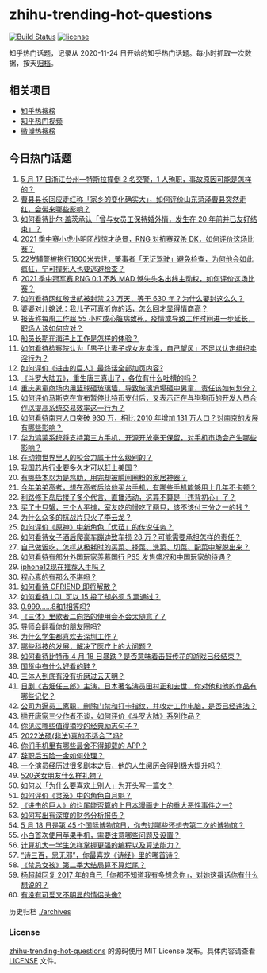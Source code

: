 # zhihu-trending-hot-questions

[![Build Status](https://github.com/justjavac/zhihu-trending-hot-questions/workflows/ci/badge.svg?branch=master)](https://github.com/justjavac/zhihu-trending-hot-questions/actions)
[![license](https://img.shields.io/github/license/justjavac/zhihu-trending-hot-questions)](https://github.com/justjavac/zhihu-trending-hot-questions/blob/master/LICENSE)

知乎热门话题，记录从 2020-11-24 日开始的知乎热门话题。每小时抓取一次数据，按天[归档](./archives)。

## 相关项目

- [知乎热搜榜](https://github.com/justjavac/zhihu-trending-top-search)
- [知乎热门视频](https://github.com/justjavac/zhihu-trending-hot-video)
- [微博热搜榜](https://github.com/justjavac/weibo-trending-hot-search)

## 今日热门话题

<!-- BEGIN -->
<!-- 最后更新时间 Wed May 19 2021 02:22:17 GMT+0800 (China Standard Time) -->

1. [5 月 17 日浙江台州一特斯拉撞倒 2 名交警，1
   人殉职，事故原因可能是怎样的？](https://www.zhihu.com/question/460003832)
2. [曹县县长回应走红称「家乡的变化确实大」，如何评价山东菏泽曹县突然走红，会带来哪些影响？](https://www.zhihu.com/question/460089541)
3. [如何看待比尔·盖茨承认「曾与女员工保持婚外情，发生在 20
   年前并已友好结束」？](https://www.zhihu.com/question/460064207)
4. [2021 季中赛小虎小明团战惊才绝景，RNG 对抗赛双杀
   DK，如何评价这场比赛？](https://www.zhihu.com/question/460167203)
5. [22岁辅警被拖行1600米去世，肇事者「无证驾驶」避免检查，为何他会如此疯狂，宁可撞死人也要逃避检查？](https://www.zhihu.com/question/460135941)
6. [2021 季中冠军赛 RNG 0:1 不敌 MAD
   憾失头名出线主动权，如何评价这场比赛？](https://www.zhihu.com/question/460195556)
7. [如何看待网红殷世航被封禁 23 万天，等于 630
   年？为什么要封这么久？](https://www.zhihu.com/question/459925437)
8. [婆婆对儿媳说：我儿子可真听你的话，怎么回才显得情商高？](https://www.zhihu.com/question/431787513)
9. [报告称每周工作超 55
   小时或心脏病致死，疫情或导致工作时间进一步延长，职场人该如何应对？](https://www.zhihu.com/question/460063511)
10. [船员长期在海洋上工作是怎样的体验？](https://www.zhihu.com/question/29298020)
11. [如何看待检察院认为「男子让妻子或女友卖淫，自己望风」不足以认定组织卖淫行为？](https://www.zhihu.com/question/459692463)
12. [如何评价《进击的巨人》最终话全部加页内容?](https://www.zhihu.com/question/460186596)
13. [《斗罗大陆五》，重生唐三真出了，各位有什么吐槽的吗？](https://www.zhihu.com/question/459557005)
14. [重庆男童商场内用篮球砸玻璃墙，导致玻璃坍塌砸中男童，责任该如何划分？](https://www.zhihu.com/question/459951061)
15. [如何评价马斯克在宣布暂停比特币支付后，又表示正在与狗狗币的开发人员合作以提高系统交易效率这一行为？](https://www.zhihu.com/question/459406032)
16. [如何看待南京人口突破 930 万，相比 2010 年增加 131
    万人口？对南京的发展有哪些影响？](https://www.zhihu.com/question/460073729)
17. [华为鸿蒙系统将支持第三方手机，开源开放毫无保留，对手机市场会产生哪些影响？](https://www.zhihu.com/question/460090403)
18. [在动物世界里人的咬合力属于什么级别的？](https://www.zhihu.com/question/459408371)
19. [我国芯片行业要多久才可以赶上美国？](https://www.zhihu.com/question/403452621)
20. [有哪些本以为是鸡肋，用完却被瞬间圈粉的家居神器？](https://www.zhihu.com/question/359026960)
21. [今年弟弟高考，想在高考后给他买台手机，有哪些手机能够用上几年不卡顿？](https://www.zhihu.com/question/459230225)
22. [利路修下岛后接了多个代言、直播活动，这算不算是「违背初心」了？](https://www.zhihu.com/question/460088683)
23. [买了十只蟹，三个人平摊，室友吃的慢吃了两只，该不该付三分之一的钱？](https://www.zhihu.com/question/455193507)
24. [为什么众多的抗战片只火了李云龙？](https://www.zhihu.com/question/268674369)
25. [如何评价《原神》中新角色「优菈」的传说任务？](https://www.zhihu.com/question/460157064)
26. [如何看待女子酒后爬豪车蹦迪致车损 28
    万？可能需要承担怎样的责任？](https://www.zhihu.com/question/459759486)
27. [自己做饭吃，怎样从极耗时的买菜、择菜、洗菜、切菜、配菜中解脱出来？](https://www.zhihu.com/question/22903687)
28. [如何看待有部分外国玩家羡慕国行 PS5
    发售盛况和中国玩家的待遇？](https://www.zhihu.com/question/459685754)
29. [iphone12现在推荐入手吗？](https://www.zhihu.com/question/444574639)
30. [程心真的有那么不堪吗？](https://www.zhihu.com/question/418036982)
31. [如何看待 GFRIEND 即将解散？](https://www.zhihu.com/question/460090159)
32. [如何看待 LOL 可以 15 投了却必须 5 票通过？](https://www.zhihu.com/question/460061128)
33. [0.999......8和1相等吗?](https://www.zhihu.com/question/459883219)
34. [《三体》里歌者二向箔的使用会不会太随意了？](https://www.zhihu.com/question/459124778)
35. [导师会翻看你的朋友圈吗?](https://www.zhihu.com/question/377742704)
36. [为什么学生都喜欢去深圳工作？](https://www.zhihu.com/question/442868905)
37. [哪些科技的发展，解决了医疗上的大问题？](https://www.zhihu.com/question/459947188)
38. [如何看待比特币 4 月 18
    日暴跌？是否意味着击鼓传花的游戏已经结束？](https://www.zhihu.com/question/455237775)
39. [国货中有什么好看的鞋？](https://www.zhihu.com/question/278654959)
40. [三体人到底有没有折磨过云天明？](https://www.zhihu.com/question/459076670)
41. [日剧《古畑任三郎》主演，日本著名演员田村正和去世，你对他和他的作品有哪些记忆？](https://www.zhihu.com/question/460168527)
42. [公司为逼员工离职，删除门禁和打卡指纹，并收走工作电脑，是否已经违法？](https://www.zhihu.com/question/458446577)
43. [抛开唐家三少作者不谈，如何评价《斗罗大陆》系列作品？](https://www.zhihu.com/question/458675311)
44. [你见过哪些值得摘抄的经典励志句子？](https://www.zhihu.com/question/447620837)
45. [2022法硕(非法)真的不适合了吗?](https://www.zhihu.com/question/438205558)
46. [你们手机里有哪些最舍不得卸载的 APP？](https://www.zhihu.com/question/427095722)
47. [辞职后五险一金如何处理？](https://www.zhihu.com/question/54840341)
48. [一个演员经历过很多剧本之后，他的人生阅历会得到极大提升吗？](https://www.zhihu.com/question/455251862)
49. [520送女朋友什么样礼物？](https://www.zhihu.com/question/458252305)
50. [如何以「为什么要喜欢上别人」为开头写一篇文？](https://www.zhihu.com/question/443120413)
51. [如何评价《灵笼》中的角色白月魁？](https://www.zhihu.com/question/458161195)
52. [《进击的巨人》的烂尾能否算的上日本漫画史上的重大恶性事件之一?](https://www.zhihu.com/question/453573225)
53. [如何写出有深度的财务分析报告？](https://www.zhihu.com/question/38624533)
54. [5 月 18 日是第 45
    个国际博物馆日，你去过哪些还想去第二次的博物馆？](https://www.zhihu.com/question/460050202)
55. [小白首次使用苹果手机，需要注意哪些问题及设置？](https://www.zhihu.com/question/361796127)
56. [计算机大一学生怎样掌握更强的编程以及算法能力？](https://www.zhihu.com/question/444269929)
57. [“诗三百，思无邪”，你最喜欢《诗经》里的哪首诗？](https://www.zhihu.com/question/459755903)
58. [《禁忌女孩》第二季大结局算不算烂尾？](https://www.zhihu.com/question/458737109)
59. [杨超越回复 2017
    年的自己「你都不知道我有多想念你」，对她这番话你有什么想说的？](https://www.zhihu.com/question/459691259)
60. [有没有可爱又不明显的情侣头像?](https://www.zhihu.com/question/347976724)

<!-- END -->

历史归档 [./archives](./archives)

### License

[zhihu-trending-hot-questions](https://github.com/justjavac/zhihu-trending-hot-questions)
的源码使用 MIT License 发布。具体内容请查看 [LICENSE](./LICENSE) 文件。
